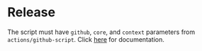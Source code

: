 # Release

The script must have `github`, `core`, and `context` parameters from `actions/github-script`. Click [here](https://github.com/actions/github-script) for documentation.